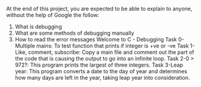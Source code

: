 At the end of this project, you are expected to be able to explain to anyone, without the help of Google the follow:
1.	What is debugging
2.	What are some methods of debugging manually
3.	How to read the error messages
Welcome to C - Debugging
Task 0-Multiple mains: To test function that prints if integer is +ve or -ve
Task 1-Like, comment, subscribe: Copy a main file and comment out the part of the code that is causing the output to go into an infinite loop.
Task 2-0 > 972?: This program prints the largest of three integers.
Task 3-Leap year: This program converts a date to the day of year and determines how many days are left in the year, taking leap year into consideration.

